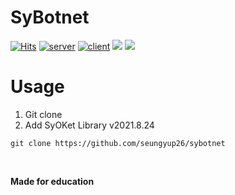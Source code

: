 # SyBotnet
[![Hits](https://hits.seeyoufarm.com/api/count/incr/badge.svg?url=https%3A%2F%2Fgithub.com%2Fseungyup26%2Fsybotnet&count_bg=%23FF0000&title_bg=%23555555&icon=&icon_color=%23E7E7E7&title=View&edge_flat=false)](https://hits.seeyoufarm.com)
[![server](https://img.shields.io/badge/server-windows/linux-blue)](https://github.com/seungyup26)
[![client](https://img.shields.io/badge/client-windows-blue)](https://github.com/seungyup26)
  <img src="https://img.shields.io/badge/UDPFlood-pass?style=flat&logo=appveyor">
  <img src="https://img.shields.io/badge/TCPFlood-pass?style=flat&logo=appveyor">

# Usage
1. Git clone
2. Add SyOKet Library v2021.8.24
```
git clone https://github.com/seungyup26/sybotnet
```

<br>

**Made for education**
